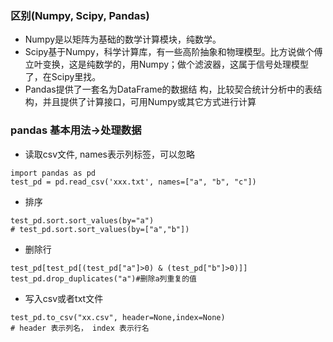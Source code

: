 ### 区别(Numpy, Scipy, Pandas)

- Numpy是以矩阵为基础的数学计算模块，纯数学。
- Scipy基于Numpy，科学计算库，有一些高阶抽象和物理模型。比方说做个傅立叶变换，这是纯数学的，用Numpy；做个滤波器，这属于信号处理模型了，在Scipy里找。
- Pandas提供了一套名为DataFrame的数据结
构，比较契合统计分析中的表结构，并且提供了计算接口，可用Numpy或其它方式进行计算

### pandas 基本用法→处理数据

- 读取csv文件, names表示列标签，可以忽略
```
import pandas as pd
test_pd = pd.read_csv('xxx.txt', names=["a", "b", "c"])
``` 
- 排序
```
test_pd.sort.sort_values(by="a")
# test_pd.sort.sort_values(by=["a","b"])
```
- 删除行
```
test_pd[test_pd[(test_pd["a"]>0) & (test_pd["b"]>0)]]
test_pd.drop_duplicates("a")#删除a列重复的值
```

- 写入csv或者txt文件
```
test_pd.to_csv("xx.csv", header=None,index=None)
# header 表示列名， index 表示行名
```
